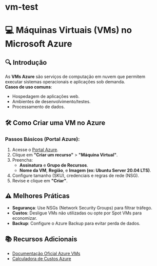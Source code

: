 # vm-test

# 💻 Máquinas Virtuais (VMs) no Microsoft Azure  

## 🔍 Introdução  
As **VMs Azure** são serviços de computação em nuvem que permitem executar sistemas operacionais e aplicações sob demanda.  
**Casos de uso comuns**:  
- Hospedagem de aplicações web.  
- Ambientes de desenvolvimento/testes.  
- Processamento de dados.  

## 🛠️ Como Criar uma VM no Azure  
### Passos Básicos (Portal Azure):  
1. Acesse o [Portal Azure](https://portal.azure.com).  
2. Clique em **"Criar um recurso"** > **"Máquina Virtual"**.  
3. Preencha:  
   - **Assinatura** e **Grupo de Recursos**.  
   - **Nome da VM**, **Região**, e **Imagem (ex: Ubuntu Server 20.04 LTS)**.  
4. Configure tamanho (SKU), credenciais e regras de rede (NSG).  
5. Revise e clique em **"Criar"**.  


## ⚠️ Melhores Práticas  
- **Segurança**: Use NSGs (Network Security Groups) para filtrar tráfego.  
- **Custos**: Desligue VMs não utilizadas ou opte por Spot VMs para economizar.  
- **Backup**: Configure o Azure Backup para evitar perda de dados.  

## 📚 Recursos Adicionais  
- [Documentação Oficial Azure VMs](https://learn.microsoft.com/pt-br/azure/virtual-machines/)  
- [Calculadora de Custos Azure](https://azure.microsoft.com/pt-br/pricing/calculator/)  

